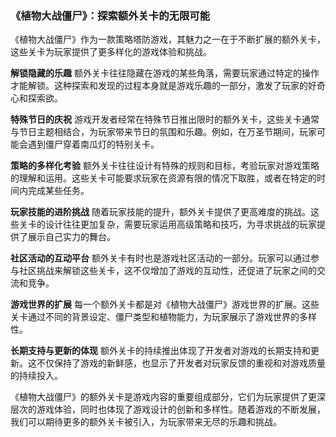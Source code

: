 ### 《植物大战僵尸》：探索额外关卡的无限可能

《植物大战僵尸》作为一款策略塔防游戏，其魅力之一在于不断扩展的额外关卡，这些关卡为玩家提供了更多样化的游戏体验和挑战。

**解锁隐藏的乐趣**
额外关卡往往隐藏在游戏的某些角落，需要玩家通过特定的操作才能解锁。这种探索和发现的过程本身就是游戏乐趣的一部分，激发了玩家的好奇心和探索欲。

**特殊节日的庆祝**
游戏开发者经常在特殊节日推出限时的额外关卡，这些关卡通常与节日主题相结合，为玩家带来节日的氛围和乐趣。例如，在万圣节期间，玩家可能会遇到僵尸穿着南瓜灯的特别关卡。

**策略的多样化考验**
额外关卡往往设计有特殊的规则和目标，考验玩家对游戏策略的理解和运用。这些关卡可能要求玩家在资源有限的情况下取胜，或者在特定的时间内完成某些任务。

**玩家技能的进阶挑战**
随着玩家技能的提升，额外关卡提供了更高难度的挑战。这些关卡的设计往往更加复杂，需要玩家运用高级策略和技巧，为寻求挑战的玩家提供了展示自己实力的舞台。

**社区活动的互动平台**
额外关卡有时也是游戏社区活动的一部分。玩家可以通过参与社区挑战来解锁这些关卡，这不仅增加了游戏的互动性，还促进了玩家之间的交流和竞争。

**游戏世界的扩展**
每一个额外关卡都是对《植物大战僵尸》游戏世界的扩展。这些关卡通过不同的背景设定、僵尸类型和植物能力，为玩家展示了游戏世界的多样性。

**长期支持与更新的体现**
额外关卡的持续推出体现了开发者对游戏的长期支持和更新。这不仅保持了游戏的新鲜感，也显示了开发者对玩家反馈的重视和对游戏质量的持续投入。

《植物大战僵尸》的额外关卡是游戏内容的重要组成部分，它们为玩家提供了更深层次的游戏体验，同时也体现了游戏设计的创新和多样性。随着游戏的不断发展，我们可以期待更多的额外关卡被引入，为玩家带来无尽的乐趣和挑战。